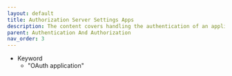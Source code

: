 ```yaml
---
layout: default
title: Authorization Server Settings Apps
description: The content covers handling the authentication of an application using OAuth.
parent: Authentication And Authorization
nav_order: 3
---
```


* Keyword
  + "OAuth application"
